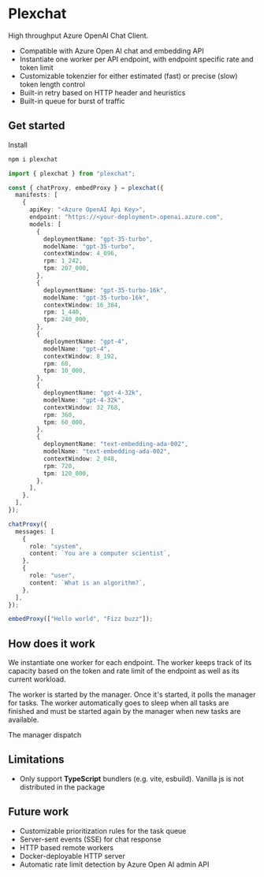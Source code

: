 # Plexchat

High throughput Azure OpenAI Chat Client.

- Compatible with Azure Open AI chat and embedding API
- Instantiate one worker per API endpoint, with endpoint specific rate and token limit
- Customizable tokenzier for either estimated (fast) or precise (slow) token length control
- Built-in retry based on HTTP header and heuristics
- Built-in queue for burst of traffic


## Get started

Install

```bash
npm i plexchat
```

```ts
import { plexchat } from "plexchat";

const { chatProxy, embedProxy } = plexchat({
  manifests: [
    {
      apiKey: "<Azure OpenAI Api Key>",
      endpoint: "https://<your-deployment>.openai.azure.com",
      models: [
        {
          deploymentName: "gpt-35-turbo",
          modelName: "gpt-35-turbo",
          contextWindow: 4_096,
          rpm: 1_242,
          tpm: 207_000,
        },
        {
          deploymentName: "gpt-35-turbo-16k",
          modelName: "gpt-35-turbo-16k",
          contextWindow: 16_384,
          rpm: 1_440,
          tpm: 240_000,
        },
        {
          deploymentName: "gpt-4",
          modelName: "gpt-4",
          contextWindow: 8_192,
          rpm: 60,
          tpm: 10_000,
        },
        {
          deploymentName: "gpt-4-32k",
          modelName: "gpt-4-32k",
          contextWindow: 32_768,
          rpm: 360,
          tpm: 60_000,
        },
        {
          deploymentName: "text-embedding-ada-002",
          modelName: "text-embedding-ada-002",
          contextWindow: 2_048,
          rpm: 720,
          tpm: 120_000,
        },
      ],
    },
  ],
});

chatProxy({
  messages: [
    {
      role: "system",
      content: `You are a computer scientist`,
    },
    {
      role: "user",
      content: `What is an algorithm?`,
    },
  ],
});

embedProxy(["Hello world", "Fizz buzz"]);
```

## How does it work

We instantiate one worker for each endpoint. The worker keeps track of its capacity based on the token and rate limit of the endpoint as well as its current workload.

The worker is started by the manager. Once it's started, it polls the manager for tasks. The worker automatically goes to sleep when all tasks are finished and must be started again by the manager when new tasks are available.

The manager dispatch

## Limitations

- Only support **TypeScript** bundlers (e.g. vite, esbuild). Vanilla js is not distributed in the package

## Future work

- Customizable prioritization rules for the task queue
- Server-sent events (SSE) for chat response
- HTTP based remote workers
- Docker-deployable HTTP server
- Automatic rate limit detection by Azure Open AI admin API
